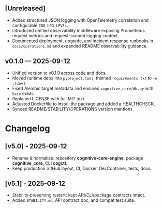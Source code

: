 ## [Unreleased]
- Added structured JSON logging with OpenTelemetry correlation and configurable
  `COG_LOG_LEVEL`.
- Introduced unified observability middleware exposing Prometheus request metrics
  and request-scoped logging context.
- Documented deployment, upgrade, and incident response runbooks in
  `docs/operations.md` and expanded README observability guidance.

## v0.1.0 — 2025-09-12
- Unified version to v0.1.0 across code and docs.
- Moved runtime deps into `pyproject.toml`; thinned `requirements.txt` to `-e .[dev]`.
- Fixed Alembic target metadata and ensured `cognitive_core/db.py` with `Base` exists.
- Replaced LICENSE with full MIT text.
- Adjusted Dockerfile to install the package and added a HEALTHCHECK.
- Synced README/STABILITY/OPERATIONS version mentions.

# Changelog

## [v5.0] - 2025-09-12
- Rename & normalize: repository **cognitive-core-engine**, package **cognitive_core**, CLI **cogctl**.
- Keep production GitHub layout, CI, Docker, DevContainer, tests, docs.

## [v5.1] - 2025-09-12
- Stability-preserving restart: kept API/CLI/package contracts intact.
- Added `STABILITY.md`, API contract doc, and compat test suite.
